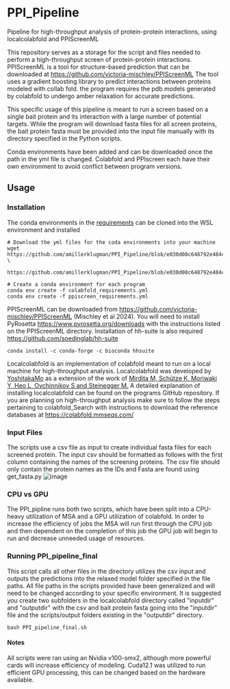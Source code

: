 # PPI_Pipeline
Pipeline for high-throughput analysis of protein-protein interactions, using localcolabfold and PPIScreenML

This repository serves as a storage for the script and files needed to perform a high-throughput screen of protein-protein interactions. PPIScreenML is a tool for structure-based prediction that can be downloaded at https://github.com/victoria-mischley/PPIScreenML The tool uses a gradient boosting library to predict interactions between proteins modeled with collab fold. the program requires the pdb models generated by colabfold to undergo amber relaxation for accurate predictions.

This specific usage of this pipeline is meant to run a screen based on a single bait protein and its interaction with a large number of potential targets. While the program will download fasta files for all screen proteins, the bait protein fasta must be provided into the input file manually with its directory specified in the Python scripts. 

Conda environments have been added and can be downloaded once the path in the yml file is changed. Colabfold and PPIscreen each have their own environment to avoid conflict between program versions.

## Usage 
### Installation 
The conda environments in the [requirements](https://github.com/amillerklugman/PPI_Pipeline/tree/main/requirements) can be cloned into the WSL environment and installed
```
# Download the yml files for the coda environments into your machine
wget https://github.com/amillerklugman/PPI_Pipeline/blob/e030d08c648792e484c24bbf8038f8e1ffe79604/requirements/colabfold_requirements.yml \
     https://github.com/amillerklugman/PPI_Pipeline/blob/e030d08c648792e484c24bbf8038f8e1ffe79604/requirements/ppiscreen_requirements.yml

# Create a conda environment for each program
conda env create -f colabfold_requirements.yml
conda env create -f ppiscreen_requirements.yml
```

PPIScreenML can be downloaded from https://github.com/victoria-mischley/PPIScreenML (Mischley et al 2024). You will need to install PyRosetta https://www.pyrosetta.org/downloads with the instructions listed on the PPIScreenML directory. Installation of hh-suite is also required https://github.com/soedinglab/hh-suite 
```
conda install -c conda-forge -c bioconda hhsuite
```

Localcolabfold is an implementation of colabfold meant to run on a local machine for high-throughput analysis. Localcolabfold was developed by [YoshitakaMo](https://github.com/YoshitakaMo/localcolabfold) as a extension of the work of [Mirdita M, Schütze K, Moriwaki Y, Heo L, Ovchinnikov S and Steinegger M.](https://github.com/sokrypton/ColabFold) A detailed explanation of installing localcolabfold can be found on the programs GitHub repository. If you are planning on high-throughput analysis make sure to follow the steps pertaining to colabfold_Search with instructions to download the reference databases at https://colabfold.mmseqs.com/  

### Input Files
The scripts use a csv file as input to create individual fasta files for each screened protein. The input csv should be formatted as follows with the first column containing the names of the screening proteins. The csv file should only contain the protein names as the IDs and Fasta are found using get_fasta.py
![image](https://github.com/user-attachments/assets/057aae59-156f-4b24-8783-80534ff4377b)

### CPU vs GPU
The PPI_pipline runs both two scripts, which have been split into a CPU-heavy utilization of MSA and a GPU utilization of colabfold. In order to increase the efficiency of jobs the MSA will run first through the CPU job and then dependent on the completion of this job the GPU job will begin to run and decrease unneeded usage of resources. 

### Running PPI_pipeline_final
This script calls all other files in the directory utilizes the csv input and outputs the predictions into the relaxed model folder specified in the file paths. All file paths in the scripts provided have been generalized and will need to be changed according to your specific environment. It is suggested you create two subfolders in the localcolabfold directory called "inputdir" and "outputdir" with the csv and bait protein fasta going into the "inputdir" file and the scripts/output folders existing in the "outputdir" directory.
```
bash PPI_pipeline_final.sh
```
#### Notes
All scripts were ran using an Nvidia v100-smx2, although more powerful cards will increase efficiency of modeling. 
Cuda12.1 was utilized to run efficient GPU processing, this can be changed based on the hardware available.
